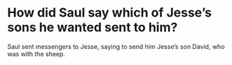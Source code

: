 # How did Saul say which of Jesse’s sons he wanted sent to him?

Saul sent messengers to Jesse, saying to send him Jesse’s son David, who was with the sheep.

